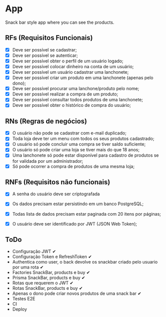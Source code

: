 # App

Snack bar style app where you can see the products.

## RFs (Requisitos Funcionais)

- [x] Deve ser possível se cadastrar;
- [x] Deve ser possível se autenticar;
- [x] Deve ser possível obter o perfil de um usuário logado;
- [x] Deve ser possível colocar dinheiro na conta de um usuário;
- [x] Deve ser possível um usuário cadastrar uma lanchonete;
- [x] Deve ser possível criar um produto em uma lanchonete (apenas pelo dono);
- [x] Deve ser possível procurar uma lanchone/produto pelo nome;
- [x] Deve ser possível realizar a compra de um produto;
- [x] Deve ser possível consultar todos produtos de uma lanchonete;
- [x] Deve ser possível obter o histórico de compra do usuário;

## RNs (Regras de negócios)

- [x] O usuário não pode se cadastrar com e-mail duplicado;
- [x] Toda loja deve ter um menu com todos os seus produtos cadastrado;
- [x] O usuário só pode concluir uma compra se tiver saldo suficiente;
- [x] O usuário só pode criar uma loja se tiver mais do que 18 anos;
- [x] Uma lanchonete só pode estar disponível para cadastro de produtos se for validada por um administrador;
- [x] Só pode ocorrer a compra de produtos de uma mesma loja;

## RNFs (Requisitos não funcionais)

- [x] A senha do usuário deve ser criptografada
- [x] Os dados precisam estar persistindo em um banco PostgreSQL;
- [x] Todas lista de dados precisam estar paginada com 20 itens por páginas;
- [x] O usuário deve ser identificado por JWT (JSON Web Token);



## ToDo

- Configuração JWT ✔
- Configuração Token e RefreshToken ✔
- Authentica como user, o back devolve os snackbar criado pelo usuario por uma rota ✔
- Factories SnackBar, products e buy ✔
- Prisma SnackBar, products e buy ✔
- Rotas que requerem o JWT ✔
- Rotas SnackBar, products e buy ✔
- Apenas o dono pode criar novos produtos de uma snack bar ✔
- Testes E2E
- CI
- Deploy